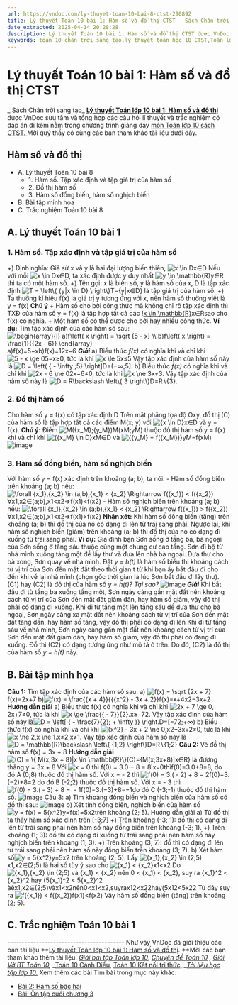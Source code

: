 ```yaml
---
url: https://vndoc.com/ly-thuyet-toan-10-bai-8-ctst-290892
title: Lý thuyết Toán 10 bài 1: Hàm số và đồ thị CTST - Sách Chân trời sáng tạo - VnDoc.com
date_extracted: 2025-04-14 20:28:28
description: Lý thuyết Toán 10 bài 1: Hàm số và đồ thị CTST được VnDoc sưu tầm và giới thiệu  để tham khảo chuẩn bị cho bài giảng học kì mới sắp tới đây của mình.
keywords: toán 10 chân trời sáng tạo,lý thuyết toán học 10 CTST,Toán lớp 10,ôn tập lý thuyết toán lớp 10,lý thuyết môn toán 10,lý thuyết toán 10 CTST,Lý thuyết môn toán 10 bài 1,Hàm số và đồ thị,trắc nghiệm toán 10 CTST,Lý thuyết toán 10 bài 1 CTST,trắc nghiệm bài Hàm số và đồ thị
---
```


# Lý thuyết Toán 10 bài 1: Hàm số và đồ thị CTST
 _ Sách Chân trời sáng tạo_
**[Lý thuyết Toán lớp 10 bài 1: Hàm số và đồ thị](<https://vndoc.com/ly-thuyet-toan-10-bai-8-ctst-290892>)** được VnDoc sưu tầm và tổng hợp các câu hỏi lí thuyết và trắc nghiệm có đáp án đi kèm nằm trong chương trình giảng dạy [môn Toán lớp 10 sách CTST. ](<https://vndoc.com/toan-10-chan-troi-sang-tao-tap1>)Mời quý thầy cô cùng các bạn tham khảo tài liệu dưới đây.
## Hàm số và đồ thị
  * A. Lý thuyết Toán 10 bài 8
    * 1\. Hàm số. Tập xác định và tập giá trị của hàm số
    * 2\. Đồ thị hàm số
    * 3\. Hàm số đồng biến, hàm số nghịch biến
  * B. Bài tập minh họa
  * C. Trắc nghiệm Toán 10 bài 8

## A. Lý thuyết Toán 10 bài 1
### 1\. Hàm số. Tập xác định và tập giá trị của hàm số
+\) Định nghĩa:
Giả sử x và y là hai đại lượng biến thiên, ![x \\in D](https://i.vdoc.vn/data/image/blank.png)x∈D
Nếu với mỗi ![x \\in D](https://i.vdoc.vn/data/image/blank.png)x∈D, ta xác định được y duy nhất ![y \\in \\mathbb{R}](https://i.vdoc.vn/data/image/blank.png)y∈R thì ta có một hàm số.
+\) Tên gọi: x là biến số, y là hàm số của x, D là tập xác định
![T = \\left\\{ {y|x \\in D} \\right\\}](https://i.vdoc.vn/data/image/blank.png)T=\{y|x∈D\} là tập giá trị của hàm số.
+\) Ta thường kí hiệu f\(x\) là giá trị y tương ứng với x, nên hàm số thường viết là y = f\(x\)
**Chú ý**
\+ Hàm số cho bởi công thức mà không chỉ rõ tập xác định thì
TXĐ của hàm số y = f\(x\) là tập hợp tất cả các \![x \\in \\mathbb{R}](https://i.vdoc.vn/data/image/blank.png)x∈Rsao cho f\(x\) có nghĩa.
\+ Một hàm số có thể được cho bởi hay nhiều công thức.
**Ví dụ:** Tìm tập xác định của các hàm sô sau:
![\\begin{array}{l}
a\)f\\left\( x \\right\) = \\sqrt {5 - x} \\\\
b\)f\\left\( x \\right\) = \\frac{1}{{2x - 6}}
\\end{array}](https://i.vdoc.vn/data/image/blank.png)a\)f\(x\)=5−xb\)f\(x\)=12x−6
 _**Giải**_
a\) Biểu thức _f\(x\)_ có nghĩa khi và chỉ khi ![5 - x \\ge 0](https://i.vdoc.vn/data/image/blank.png)5−x≥0, tức là khi ![x \\le 5](https://i.vdoc.vn/data/image/blank.png)x≤5
Vậy tập xác định của hàm số này là ![D = \\left\( { - \\infty ;5} \\right\]](https://i.vdoc.vn/data/image/blank.png)D=\(−∞;5\].
b\) Biểu thức _f\(x\)_ có nghĩa khi và chỉ khi ![2x - 6 \\ne 0](https://i.vdoc.vn/data/image/blank.png)2x−6≠0, tức là khi ![x \\ne 3](https://i.vdoc.vn/data/image/blank.png)x≠3. 
Vậy tập xác định của hàm số này là ![D = R\\backslash \\left\\{ 3 \\right\\}](https://i.vdoc.vn/data/image/blank.png)D=R∖\{3\}. 
### 2\. Đồ thị hàm số
Cho hàm số y = f\(x\) có tập xác định D
Trên mặt phẳng tọa độ Oxy, đồ thị \(C\) của hàm số là tập hợp tất cả các điểm M\(x; y\) với ![{x \\in D}](https://i.vdoc.vn/data/image/blank.png)x∈D và y = f\(x\).
**Chú ý:** Điểm ![M\({x_M};{y_M}\)](https://i.vdoc.vn/data/image/blank.png)M\(xM;yM\) thuộc đồ thị hàm số y = f\(x\) khi và chỉ khi ![{{x_M} \\in D}](https://i.vdoc.vn/data/image/blank.png)xM∈D và ![{{y_M} = f\({x_M}\)}](https://i.vdoc.vn/data/image/blank.png)yM=f\(xM\)
![image](https://i.vdoc.vn/data/image/2023/03/07/hinh-1-94-1.jpg)
### 3\. Hàm số đồng biến, hàm số nghịch biến
Với hàm số y = f\(x\) xác định trên khoảng \(a; b\), ta nói:
\- Hàm số đồng biến trên khoảng \(a; b\) nếu: ![\\forall {x_1},{x_2} \\in \(a;b\),{x_1} < {x_2} \\Rightarrow f\({x_1}\) < f\({x_2}\)](https://i.vdoc.vn/data/image/blank.png)∀x1,x2∈\(a;b\),x1<x2⇒f\(x1\)<f\(x2\)
\- Hàm số nghịch biến trên khoảng \(a; b\) nếu: ![\\forall {x_1},{x_2} \\in \(a;b\),{x_1} < {x_2} \\Rightarrow f\({x_1}\) > f\({x_2}\)](https://i.vdoc.vn/data/image/blank.png)∀x1,x2∈\(a;b\),x1<x2⇒f\(x1\)>f\(x2\)
**Nhận xét:**
Khi hàm số đồng biến \(tăng\) trên khoảng \(a; b\) thì đồ thị của nó có dạng đi lên từ trái sang phải. Ngược lại, khi hàm số nghịch biến \(giảm\) trên khoảng \(a; b\) thì đồ thị của nó có dạng đi xuống từ trái sang phải.
**Ví dụ:** Gia đình bạn Sơn sống ở tầng ba, bà ngoại của Sơn sống ở tầng sáu thuộc cùng một chung cư cao tầng. Sơn đi bộ từ nhà mình xuống tàng một đề lấy thư và đưa lên nhà bà ngoại. Đưa thư cho bà xong, Sơn quay về nhà mình.
Đặt _y = h\(t\)_ là hàm số biểu thị khoảng cách từ vị trí của Sơn đến mặt đất theo thời gian t từ khi bạn ấy bắt đầu đi cho đền khi về lại nhà mình \(chọn gốc thời gian là lúc Sơn bắt đầu đi lây thư\).
\(C1\) hay \(C2\) là đồ thị của hàm số  _y = h\(t\)? Tại sao?_
![image](https://i.vdoc.vn/data/image/2023/03/07/vi-du-27-1.jpg)
_**Giải**_
Khi bắt đầu đi từ tầng ba xuống tầng một, Sơn ngày càng gần mặt đất nên khoảng cách từ vị trí của Sơn đên mặt đât giảm đân, hay hàm số giảm, vậy đô thị phải có đang đi xuống.
Khi đi từ tầng một lên tầng sáu đề đưa thư cho bà ngoại, Sơn ngày càng xa mặt đất nên khoảng cách từ vị trí của Sơn đến mặt đất tăng dần, hay hàm số tăng, vậy đồ thị phải có dạng đi lên
Khi đi từ tầng sáu về nhà mình, Sơn ngày càng gần mặt đất nên khoảng cách từ vị trí của Sơn đền mặt đất giảm dân, hay hàm số giảm, vậy đồ thi phải có đang đi xuống.
Đồ thi \(C2\) có dạng tương ứng như mô tả ở trên. Do đó, \(C2\) là đồ thị của hàm số  _y = h\(t\)_ này.
## B. Bài tập minh họa
**Câu 1:** Tìm tập xác định của các hàm số sau:
a\) ![f\(x\) = \\sqrt {2x + 7}](https://i.vdoc.vn/data/image/blank.png)f\(x\)=2x+7
b\)![f\(x\) = \\frac{{x + 4}}{{{x^2} - 3x + 2}}](https://i.vdoc.vn/data/image/blank.png)f\(x\)=x+4x2−3x+2
**Hướng dẫn giải**
a\) Biểu thức f\(x\) có nghĩa khi và chỉ khi ![2x + 7 \\ge 0,](https://i.vdoc.vn/data/image/blank.png)2x+7≥0, tức là khi ![x \\ge \\frac{{ - 7}}{2}.](https://i.vdoc.vn/data/image/blank.png)x≥−72.
Vậy tập xác định của hàm số này là![D = \\left\[ { - \\frac{7}{2}; + \\infty \)} \\right.](https://i.vdoc.vn/data/image/blank.png)D=\[−72;+∞\)
b\) Biểu thức f\(x\) có nghĩa khi và chỉ khi ![{x^2} - 3x + 2 \\ne 0,](https://i.vdoc.vn/data/image/blank.png)x2−3x+2≠0, tức là khi ![x \\ne 2,x \\ne 1.](https://i.vdoc.vn/data/image/blank.png)x≠2,x≠1.
Vậy tập xác định của hàm số này là ![D = \\mathbb{R}\\backslash \\left\\{ {1;2} \\right\\}](https://i.vdoc.vn/data/image/blank.png)D=R∖\{1;2\}
**Câu 2:** Vẽ đồ thị hàm số f\(x\) = 3x + 8
**Hướng dẫn giải**
![\(C\) = \\{ M\(x;3x + 8\)|x \\in \\mathbb{R}\\}](https://i.vdoc.vn/data/image/blank.png)\(C\)=\{M\(x;3x+8\)|x∈R\} là đường thẳng y = 3x + 8
Với ![x = 0 thì f\(0\) = 3.0 + 8 = 8](https://i.vdoc.vn/data/image/blank.png)ìx=0thìf\(0\)=3.0+8=8, do đó A \(0;8\) thuộc đồ thị hàm số.
Với x = - 2 thì ![f\(0\) = 3.\( - 2\) + 8 = 2](https://i.vdoc.vn/data/image/blank.png)f\(0\)=3.\(−2\)+8=2 do đó B \(-2;2\) thuộc đồ thị hàm số.
Với x = - 3 thì ![f\(0\) = 3.\( - 3\) + 8 =  - 1](https://i.vdoc.vn/data/image/blank.png)f\(0\)=3.\(−3\)+8=−1do đó C \(-3;-1\) thuộc đồ thị hàm số.
![image](https://i.vdoc.vn/data/image/2023/03/07/bai-tap-minh-hoa-1-35-1.jpg)
Câu 3: 
a\) Tìm khoảng đồng biến và nghịch biến của hàm số có đồ thị sau:
![image](https://i.vdoc.vn/data/image/2023/03/07/bai-tap-minh-hoa-2-20-1.jpg)
b\) Xét tính đồng biến, nghịch biến của hàm số ![y = f\(x\) = 5{x^2}](https://i.vdoc.vn/data/image/blank.png)y=f\(x\)=5x2trên khoảng \(2; 5\).
Hướng dẫn giải
a\) Từ đồ thị ta thấy hàm số xác định trên \[-3;7\]
+\) Trên khoảng \(-3; 1\): đồ thì có dạng đi lên từ trái sang phải nên hàm số này đồng biến trên khoảng \(-3; 1\).
+\) Trên khoảng \(1; 3\): đồ thì có dạng đi xuống từ trái sang phải nên hàm số này nghịch biến trên khoảng \(1; 3\).
+\) Trên khoảng \(3; 7\): đồ thì có dạng đi lên từ trái sang phải nên hàm số này đồng biến trên khoảng \(3; 7\).
b\) Xét hàm số![y = 5{x^2}](https://i.vdoc.vn/data/image/blank.png)y=5x2 trên khoảng \(2; 5\).
Lấy ![{x_1},{x_2} \\in \(2;5\)](https://i.vdoc.vn/data/image/blank.png)x1,x2∈\(2;5\) là hai số tùy ý sao cho ![{x_1} < {x_2}](https://i.vdoc.vn/data/image/blank.png)x1<x2
Do ![{x_1},{x_2} \\in \(2;5\) và {x_1} < {x_2} nên 0 < {x_1} < {x_2}, suy ra {x_1}^2 < {x_2}^2 hay \(5{x_1}^2 < 5{x_2}^2](https://i.vdoc.vn/data/image/blank.png)àêx1,x2∈\(2;5\)vàx1<x2nên0<x1<x2,suyrax12<x22hay\(5x12<5x22
Từ đây suy ra ![f\({x_1}\) < f\({x_2}\)](https://i.vdoc.vn/data/image/blank.png)f\(x1\)<f\(x2\)
Vậy hàm số đồng biến \(tăng\) trên khoảng \(2; 5\).
## C. Trắc nghiệm Toán 10 bài 1
\-----------------------------------------
Như vậy VnDoc đã giới thiệu các bạn tài liệu **[Lý thuyết Toán lớp 10 bài 1: Hàm số và đồ thị](<https://vndoc.com/ly-thuyet-toan-10-bai-8-ctst-290892>). **Mời các bạn tham khảo thêm tài liệu: _[Giải bài tập Toán lớp 10](<https://vndoc.com/giai-toan-lop10>),_ _[Chuyên đề Toán 10](<https://vndoc.com/chuyen-de-toan10>)_ _,_ _[Giải Vở BT Toán 10](<https://vndoc.com/giai-vo-bt-toan10>),_ _[Toán 10 Cánh Diều](<https://vndoc.com/toan-10-canh-dieu-tap1>), [Toán 10 Kết nối tri thức,](<https://vndoc.com/toan-10-ket-noi-tri-thuc-tap1>) __[Tài liệu học tập lớp 10.](<https://vndoc.com/tai-lieu-hoc-tap-lop10>)_
Xem thêm các bài Tìm bài trong mục này khác:
  * [Bài 2: Hàm số bậc hai](</ly-thuyet-toan-10-bai-9-ctst-290894>)
  * [Bài: Ôn tập cuối chương 3](</ly-thuyet-toan-10-bai-10-ctst-290989>)

